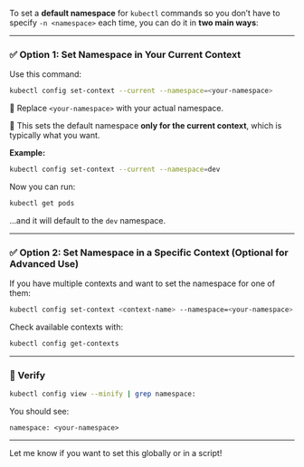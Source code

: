To set a **default namespace** for `kubectl` commands so you don’t have to specify `-n <namespace>` each time, you can do it in **two main ways**:

---

### ✅ Option 1: Set Namespace in Your Current Context

Use this command:

```bash
kubectl config set-context --current --namespace=<your-namespace>
```

🔁 Replace `<your-namespace>` with your actual namespace.

📌 This sets the default namespace **only for the current context**, which is typically what you want.

**Example:**

```bash
kubectl config set-context --current --namespace=dev
```

Now you can run:

```bash
kubectl get pods
```

…and it will default to the `dev` namespace.

---

### ✅ Option 2: Set Namespace in a Specific Context (Optional for Advanced Use)

If you have multiple contexts and want to set the namespace for one of them:

```bash
kubectl config set-context <context-name> --namespace=<your-namespace>
```

Check available contexts with:

```bash
kubectl config get-contexts
```

---

### 🧪 Verify

```bash
kubectl config view --minify | grep namespace:
```

You should see:

```
namespace: <your-namespace>
```

---

Let me know if you want to set this globally or in a script!
